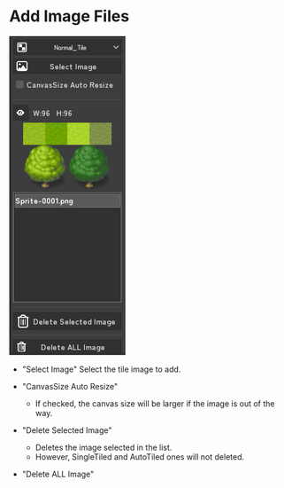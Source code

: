 # Add Image Files

![image-20220429210529970](./image-20220429210529970.png)

- "Select Image" Select the tile image to add.


- "CanvasSize Auto Resize"
  - If checked, the canvas size will be larger if the image is out of the way.

- "Delete Selected Image"
  - Deletes the image selected in the list.
  - However, SingleTiled and AutoTiled ones will not deleted.
- "Delete ALL Image"









